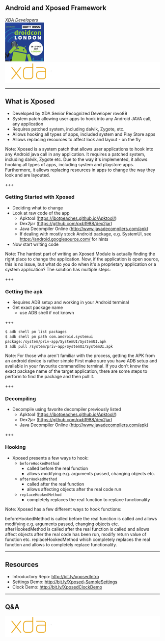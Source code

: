 ## Android and Xposed Framework
*XDA Developers*<br />
![conflogo](/images/kszwbimzbc2wnlor7say.jpg)
![xdalogo](/images/XDA_Logo_reversed.png)

---
## What is Xposed
- Developed by XDA Senior Recognized Developer rovo89
- System patch allowing user apps to hook into any Android JAVA call, any application <!-- .element: class="fragment" -->
- Requires patched system, including dalvik, Zygote, etc. <!-- .element: class="fragment" -->
- Allows hooking all types of apps, included system and Play Store apps <!-- .element: class="fragment" -->
- Allows replacing resources to affect look and layout - on the fly <!-- .element: class="fragment" -->

Note:
Xposed is a system patch that allows user applications to hook into any Android java call in any application. It requires a patched system, including dalvik, Zygote etc. Due to the way it's implemented, it allows hooking all types of apps, including system and playstore apps. Furthermore, it allows replacing resources in apps to change the way they look and are layouted.

+++
### Getting Started with Xposed
- Deciding what to change
- Look at raw code of the app <!-- .element: class="fragment" -->
  - Apktool (https://ibotpeaches.github.io/Apktool/) <!-- .element: class="fragment" -->
  - Dex2jar (https://github.com/pxb1988/dex2jar) <!-- .element: class="fragment" -->
  - Java Decompiler Online (http://www.javadecompilers.com/apk) <!-- .element: class="fragment" -->
  - If dealing with mostly stock Android package, e.g. SystemUI, see https://android.googlesource.com/ for hints <!-- .element: class="fragment" -->
- Now start writing code <!-- .element: class="fragment" -->

Note:
The hardest part of writing an Xposed Module is actually finding the right place to change the application. Now, if the application is open source, this is no issue, but what do you do when it's a proprietary application or a system application? The solution has multiple steps:

+++
### Getting the apk
- Requires ADB setup and working in your Android terminal
- Get exact package name <!-- .element: class="fragment" -->
  - use ADB shell if not known

+++
```
$ adb shell pm list packages
$ adb shell pm path com.android.systemui
package:/system/priv-app/SystemUI/SystemUI.apk
$ adb pull /system/priv-app/SystemUI/SystemUI.apk
```

Note:
For those who aren't familiar with the process, getting the APK from an android device is rather simple First make sure you have ADB setup and available in your favourite commandline terminal. If you don't know the exact package name of the target application, there are some steps to perform to find the package and then pull it.

+++
### Decompiling
- Decompile using favorite decompiler previously listed
  - Apktool (https://ibotpeaches.github.io/Apktool/)
  - Dex2jar (https://github.com/pxb1988/dex2jar)
  - Java Decompiler Online (http://www.javadecompilers.com/apk)

+++
### Hooking
- Xposed presents a few ways to hook:
  - `beforeHookedMethod`
    - called before the real function
    - allows modifying e.g. arguments passed, changing objects etc.
  - `afterHookedMethod`
    - called after the real function
    - allows affecting objects after the real code run
  - `replaceHookedMethod`
    - completely replaces the real function to replace functionality

Note:
Xposed has a few different ways to hook functions:

beforeHookedMethod is called before the real function is called and allows modifying e.g. arguments passed, changing objects etc.
afterHookedMethod is called after the real function is called and allows affect objects after the real code has been run, modify return value of function etc.
replaceHookedMethod which completely replaces the real function and allows to completely replace functionality.

---
## Resources
- Introductory Repo: http://bit.ly/xposedIntro
- Settings Demo: http://bit.ly/Xposed-SampleSettings
- Clock Demo: http://bit.ly/XposedClockDemo

---
## Q&A
![xdalogo](/images/XDA_Logo_reversed.png)
